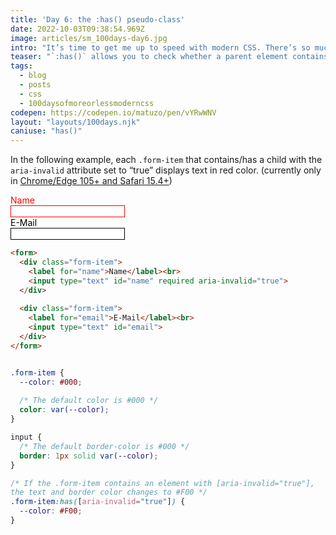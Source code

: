 ```yaml
---
title: 'Day 6: the :has() pseudo-class'
date: 2022-10-03T09:38:54.969Z
image: articles/sm_100days-day6.jpg
intro: "It’s time to get me up to speed with modern CSS. There’s so much new in CSS that I know too little about. To change that I’ve started [#100DaysOfMoreOrLessModernCSS](/blog/2022/100-days-of-more-or-less-modern-css/). Why more or less modern CSS? Because some topics will be about cutting-edge features, while other stuff has been around for quite a while already, but I just have little to no experience with it."
teaser: "`:has()` allows you to check whether a parent element contains specific children."
tags:
  - blog
  - posts
  - css
  - 100daysofmoreorlessmoderncss
codepen: https://codepen.io/matuzo/pen/vYRwWNV
layout: "layouts/100days.njk"
caniuse: "has()"
---
```

In the following example, each `.form-item` that contains/has a child with the `aria-invalid` attribute set to “true” displays text in red color. (currently only in [Chrome/Edge 105+ and Safari 15.4+](https://caniuse.com/css-has))

<style>
.form-item {
  --color: #000;
  color: var(--color);
}

input {
  border: 1px solid var(--color);
}

.form-item:has([aria-invalid="true"]) {
  --color: #F00;
}
</style>

<form>
  <div class="form-item">
    <label for="name">Name</label><br>
    <input type="text" id="name" required aria-invalid="true">
  </div>
  
  <div class="form-item">
    <label for="email">E-Mail</label><br>
    <input type="text" id="email">
  </div>
</form>

```html
<form>
  <div class="form-item">
    <label for="name">Name</label><br>
    <input type="text" id="name" required aria-invalid="true">
  </div>
  
  <div class="form-item">
    <label for="email">E-Mail</label><br>
    <input type="text" id="email">
  </div>
</form>
```

```css

.form-item {
  --color: #000;
  
  /* The default color is #000 */
  color: var(--color);
}

input {
  /* The default border-color is #000 */
  border: 1px solid var(--color);
}

/* If the .form-item contains an element with [aria-invalid="true"], 
the text and border color changes to #F00 */
.form-item:has([aria-invalid="true"]) {
  --color: #F00;
}
```